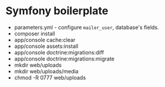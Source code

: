 Symfony boilerplate
==========

* parameters.yml - configure ```mailer_user```, database's fields.
* composer install
* app/console cache:clear
* app/console assets:install
* app/console doctrine:migrations:diff
* app/console doctrine:migrations:migrate
* mkdir web/uploads
* mkdir web/uploads/media
* chmod -R 0777 web/uploads